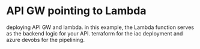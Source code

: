 # API GW pointing to Lambda
deploying API GW and lambda. in this example, the Lambda function serves as the backend logic for your API. terraform for the iac deployment and azure devobs for the pipelining.

